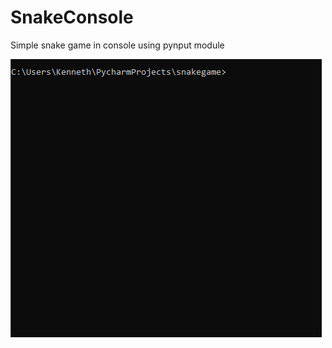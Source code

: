 # SnakeConsole
Simple snake game in console using pynput module

![snakegame](https://github.com/tenick/SnakeConsole/blob/master/snakegame.gif)
